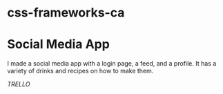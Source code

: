 # css-frameworks-ca

# Social Media App

I made a social media app with a login page, a feed, and a profile.
It has a variety of drinks and recipes on how to make them.

_TRELLO_
